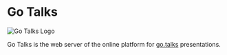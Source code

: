 Go Talks
=======

![Go Talks Logo](https://github.com/Unknwon/gotalks/raw/master/static/images/gotalks.png?raw=true)

Go Talks is the web server of the online platform for [go.talks](http://gowalker.org/code.google.com/p/go.talks/pkg/present) presentations.
